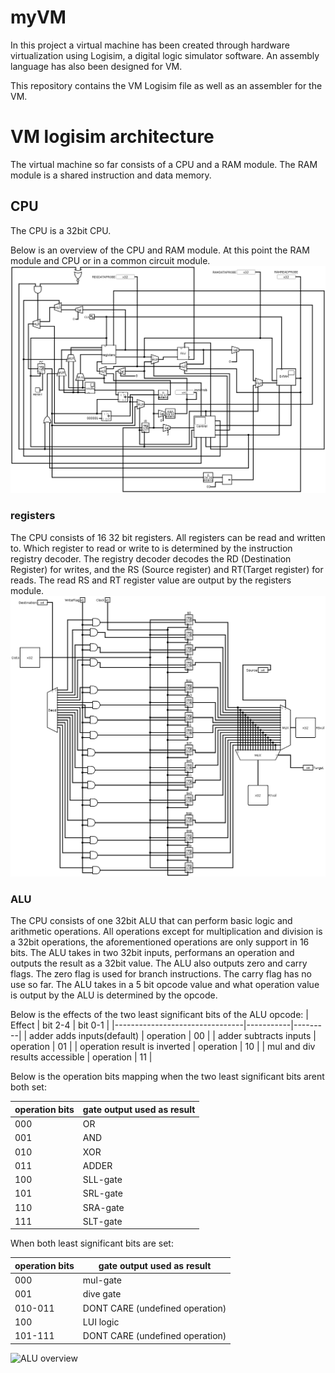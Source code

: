 # myVM

In this project a virtual machine has been created through hardware virtualization using Logisim, a digital logic simulator software. An assembly language has also been designed for VM.

This repository contains the VM Logisim file as well as an assembler for the VM. 

# VM logisim architecture
The virtual machine so far consists of a CPU and a RAM module. The RAM module is a shared instruction and data memory. 

## CPU
The CPU is a 32bit CPU. 

Below is an overview of the CPU and RAM module. At this point the RAM module and CPU or in a common circuit module.
![CPU overview](readmefiles/CPU.png)

### registers
The CPU consists of 16 32 bit registers. All registers can be read and written to. Which register to  read or write to is determined by the instruction registry decoder. The registry decoder decodes the RD (Destination Register) for writes, and the RS (Source register) and RT(Target register) for reads. 
The read RS and RT register value are output by the registers module. 
![registers overview](readmefiles/registers.png)
### ALU
The CPU consists of one 32bit ALU that can perform basic logic and arithmetic operations. All operations except for multiplication and division is a 32bit operations, the aforementioned operations are only support in 16 bits. The ALU takes in two 32bit inputs, performans an operation and outputs the result as a 32bit value. The ALU also outputs zero and carry flags. The zero flag is used for branch instructions. The carry flag has no use so far. The ALU takes in a 5 bit opcode value and what operation value is output by the ALU is determined by the opcode. 


Below is the effects of the two least significant bits of the ALU opcode:
| Effect                         | bit 2-4   | bit 0-1 |
|--------------------------------|-----------|---------|
| adder adds inputs(default)     | operation | 00      |
| adder subtracts inputs         | operation | 01      |
| operation result is inverted   | operation | 10      |
| mul and div results accessible | operation | 11      |

Below is the operation bits mapping when the two least significant bits arent both set:

| operation bits | gate output used as result |
|----------------|----------------------------|
| 000            | OR                         |
| 001            | AND                        |
| 010            | XOR                        |
| 011            | ADDER                      |
| 100            | SLL-gate                   |
| 101            | SRL-gate                   |
| 110            | SRA-gate                   |
| 111            | SLT-gate                   |

When both least significant bits are set: 

| operation bits | gate output used as result      |
|----------------|---------------------------------|
| 000            | mul-gate                        |
| 001            | dive gate                       |
| 010-011        | DONT CARE (undefined operation) |
| 100            | LUI logic                       |
| 101-111        | DONT CARE (undefined operation) |

![ALU overview](readmefiles.ALU.png)